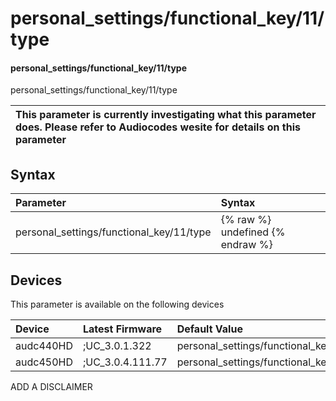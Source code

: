 ﻿---
description: personal_settings/functional_key/11/type
search: false
---

# personal_settings/functional_key/11/type

#### personal_settings/functional_key/11/type

personal_settings/functional_key/11/type


| This parameter is currently investigating what this parameter does. Please refer to Audiocodes wesite for details on this parameter | 
| :--- |

## Syntax
| Parameter | Syntax |
| :--- | :--- |
|personal_settings/functional_key/11/type | {% raw %} undefined {% endraw %}|

## Devices
This parameter is available on the following devices

| Device | Latest Firmware | Default Value |
|:---|:---|:---|
| audc440HD | ;UC_3.0.1.322 | personal_settings/functional_key/11/type=EMPTY 
| audc450HD | ;UC_3.0.4.111.77 | personal_settings/functional_key/11/type=EMPTY 

ADD A DISCLAIMER
